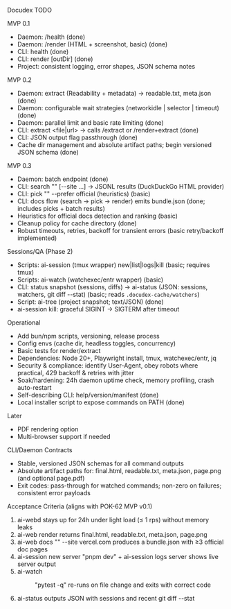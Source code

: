Docudex TODO

MVP 0.1
- Daemon: /health (done)
- Daemon: /render (HTML + screenshot, basic) (done)
- CLI: health (done)
- CLI: render <url> [outDir] (done)
- Project: consistent logging, error shapes, JSON schema notes

MVP 0.2
- Daemon: extract (Readability + metadata) → readable.txt, meta.json (done)
- Daemon: configurable wait strategies (networkidle | selector | timeout) (done)
- Daemon: parallel limit and basic rate limiting (done)
- CLI: extract <file|url> → calls /extract or /render+extract (done)
- CLI: JSON output flag passthrough (done)
- Cache dir management and absolute artifact paths; begin versioned JSON schema (done)

MVP 0.3
- Daemon: batch endpoint (done)
- CLI: search "<query>" [--site ...] → JSONL results (DuckDuckGo HTML provider)
- CLI: pick "<query>" --prefer official (heuristics) (basic)
- CLI: docs flow (search → pick → render) emits bundle.json (done; includes picks + batch results)
- Heuristics for official docs detection and ranking (basic)
- Cleanup policy for cache directory (done)
- Robust timeouts, retries, backoff for transient errors (basic retry/backoff implemented)

Sessions/QA (Phase 2)
- Scripts: ai-session (tmux wrapper) new|list|logs|kill (basic; requires tmux)
- Scripts: ai-watch (watchexec/entr wrapper) (basic)
- CLI: status snapshot (sessions, diffs) → ai-status (JSON: sessions, watchers, git diff --stat) (basic; reads `.docudex-cache/watchers`)
- Script: ai-tree (project snapshot; text/JSON) (done)
- ai-session kill: graceful SIGINT → SIGTERM after timeout

Operational
- Add bun/npm scripts, versioning, release process
- Config envs (cache dir, headless toggles, concurrency)
- Basic tests for render/extract
- Dependencies: Node 20+, Playwright install, tmux, watchexec/entr, jq
- Security & compliance: identify User-Agent, obey robots where practical, 429 backoff & retries with jitter
- Soak/hardening: 24h daemon uptime check, memory profiling, crash auto-restart
 - Self-describing CLI: help/version/manifest (done)
 - Local installer script to expose commands on PATH (done)

Later
- PDF rendering option
- Multi-browser support if needed

CLI/Daemon Contracts
- Stable, versioned JSON schemas for all command outputs
- Absolute artifact paths for: final.html, readable.txt, meta.json, page.png (and optional page.pdf)
- Exit codes: pass-through for watched commands; non-zero on failures; consistent error payloads

Acceptance Criteria (aligns with POK-62 MVP v0.1)
1. ai-webd stays up for 24h under light load (≤ 1 rps) without memory leaks
2. ai-web render <vercel-next-doc-url> returns final.html, readable.txt, meta.json, page.png
3. ai-web docs "<topic>" --site vercel.com produces a bundle.json with ≥3 official doc pages
4. ai-session new server "pnpm dev" + ai-session logs server shows live server output
5. ai-watch <dir> "pytest -q" re-runs on file change and exits with correct code
6. ai-status outputs JSON with sessions and recent git diff --stat

